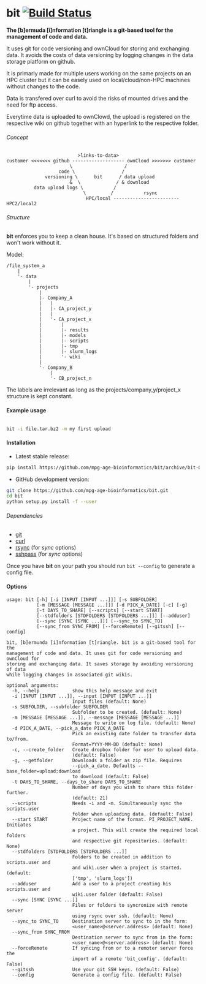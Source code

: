 # bit [![Build Status](https://travis-ci.org/mpg-age-bioinformatics/bit.svg?branch=master)](https://travis-ci.org/mpg-age-bioinformatics/bit)

**The [b]ermuda [i]nformation [t]riangle is a git-based tool for the management of code and data.**

It uses git for code versioning and ownCloud for storing and exchanging data. It avoids the costs of data versioning by logging changes in the data storage platform on github.

It is primarly made for multiple users working on the same projects on an HPC cluster but it can be easely used on local/cloud/non-HPC machines without changes to the code.

Data is transfered over curl to avoid the risks of mounted drives and the need for ftp access.

Everytime data is uploaded to ownClowd, the upload is registered on the respective wiki on github together with an hyperlink to the respective folder.

###### Concept

```
                          >links-to-data>
customer <<<<<<< github ------------------- ownCloud >>>>>>> customer
                       \                   /
                   code \                 /
              versioning \      bit      / data upload
                       &  \             / & download
          data upload logs \           /
                            \         /           rsync
                             HPC/local ------------------------HPC2/local2
```

###### Structure

**bit** enforces you to keep a clean house. It's based on structured folders and won't work without it.

Model:

```
/file_system_a
    |
    '- data
        |
        '- projects
            |
            |- Company_A
            |   |
            |   |- CA_project_y
            |   |
            |   '- CA_project_x
            |       |
            |       |- results
            |       |- models
            |       |- scripts
            |       |- tmp
            |       |- slurm_logs
            |       '- wiki
            |
            '- Company_B
                |
                '- CB_project_n
```

The labels are irrelevant as long as the projects/company_y/project_x structure is kept constant.

#### Example usage

```bash

bit -i file.tar.bz2 -m my first upload
```

#### Installation

* Latest stable release:

```bash
pip install https://github.com/mpg-age-bioinformatics/bit/archive/bit-0.0.3.tar.gz --user
```

* GitHub development version:

```bash
git clone https://github.com/mpg-age-bioinformatics/bit.git
cd bit
python setup.py install -f --user
```

###### Dependencies

* [git](https://git-scm.com)
* [curl](https://curl.haxx.se)
* [rsync](https://rsync.samba.org) (for *sync* options)
* [sshpass](https://sourceforge.net/projects/sshpass/) (for *sync* options)

Once you have **bit** on your path you should run `bit --config` to generate a config file.

#### Options

```
usage: bit [-h] [-i [INPUT [INPUT ...]]] [-s SUBFOLDER]
           [-m [MESSAGE [MESSAGE ...]]] [-d PICK_A_DATE] [-c] [-g]
           [-t DAYS_TO_SHARE] [--scripts] [--start START]
           [--stdfolders [STDFOLDERS [STDFOLDERS ...]]] [--adduser]
           [--sync [SYNC [SYNC ...]]] [--sync_to SYNC_TO]
           [--sync_from SYNC_FROM] [--forceRemote] [--gitssh] [--config]

bit, [b]ermunda [i]nformation [t]riangle. bit is a git-based tool for the
management of code and data. It uses git for code versioning and ownCloud for
storing and exchanging data. It saves storage by avoiding versioning of data
while logging changes in associated git wikis.

optional arguments:
  -h, --help            show this help message and exit
  -i [INPUT [INPUT ...]], --input [INPUT [INPUT ...]]
                        Input files (default: None)
  -s SUBFOLDER, --subfolder SUBFOLDER
                        Subfolder to be created. (default: None)
  -m [MESSAGE [MESSAGE ...]], --message [MESSAGE [MESSAGE ...]]
                        Message to write on log file. (default: None)
  -d PICK_A_DATE, --pick_a_date PICK_A_DATE
                        Pick an existing date folder to transfer data to/from.
                        Format=YYYY-MM-DD (default: None)
  -c, --create_folder   Create dropbox folder for user to upload data.
                        (default: False)
  -g, --getfolder       Downloads a folder as zip file. Requires
                        --pick_a_date. Defaults --base_folder=upload:download
                        to download (default: False)
  -t DAYS_TO_SHARE, --days_to_share DAYS_TO_SHARE
                        Number of days you wish to share this folder further.
                        (default: 21)
  --scripts             Needs -i and -m. Simultaneously sync the scripts.user
                        folder when uploading data. (default: False)
  --start START         Project name of the format. PI_PROJECT_NAME. Initiates
                        a project. This will create the required local folders
                        and respective git repositories. (default: None)
  --stdfolders [STDFOLDERS [STDFOLDERS ...]]
                        Folders to be created in addition to scripts.user and
                        and wiki.user when a project is started. (default:
                        ['tmp', 'slurm_logs'])
  --adduser             Add a user to a project creating his scripts.user and
                        wiki.user folder (default: False)
  --sync [SYNC [SYNC ...]]
                        Files or folders to syncronize with remote server
                        using rsync over ssh. (default: None)
  --sync_to SYNC_TO     Destination server to sync to in the form:
                        <user_name>@<server.address> (default: None)
  --sync_from SYNC_FROM
                        Destination server to sync from in the form:
                        <user_name>@<server.address> (default: None)
  --forceRemote         If syncing from or to a remoter server force the
                        import of a remote 'bit_config'. (default: False)
  --gitssh              Use your git SSH keys. (default: False)
  --config              Generate a config file. (default: False)

```
